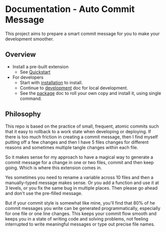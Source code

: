 # Documentation - Auto Commit Message

This project aims to prepare a smart commit message for you to make your development smoother.


## Overview

- Install a pre-built extension
    - See [Quickstart](quickstart.md)
- For developers
    - Start with [installation](installation.md) to install.
    - Continue to [development](development.md) doc for local development.
    - See the [package](package.md) doc to roll your own copy and install it, using single command.


## Philosophy

This repo is based on the practice of small, frequent, atomic commits such that it easy to rollback to a work state when developing or deploying. If there is too much friction in creating a commit message, then I find myself putting off a few changes and then I have 5 files changes for different reasons and sometimes multiple tangle changes within each file.

So it makes sense for my approach to have a magical way to generate a commit message for a change in one or two files, commit and then keep going. Which is where this extension comes in.

Yes sometimes you need to rename a variable across 10 files and then a manually-typed message makes sense. Or you add a function and use it at 3 levels, or you fix the same bug in multiple places. Then please go ahead and don't use the pre-filled message.

But if your commit style is somewhat like mine, you'll find that 80% of he commit messages you write can be generated programmatically, especially for one file or one line changes. This keeps your commit flow smooth and keeps you in a state of writing code and solving problems, not feeling interrupted to write meaningful messages or type out precise file names.

<!--

The docs are split into two features:

- [Extension](extension.md)
- [Terminal hook](terminal-hook.md)

Part ideas:

- A shell script in a repo
- References a concatenated JS script from this repo (just the text handling and not the full extension), which is in a bin directory.

-->
